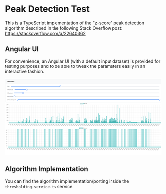 # Peak Detection Test
This is a TypeScript implementation of the "z-score" peak detection algorithm described in the following Stack Overflow post: https://stackoverflow.com/a/22640362

## Angular UI

For convenience, an Angular UI (with a default input dataset) is provided for testing purposes and to be able to tweak the parameters easily in an interactive fashion.

![UI Screenshot](./docs/ui-screenshot.png "Angular UI")

## Algorithm Implementation

You can find the algorithm implementation/porting inside the ```thresholding.service.ts``` service.